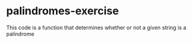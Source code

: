 # palindromes-exercise
This code is a function that determines whether or not a given string is a palindrome
